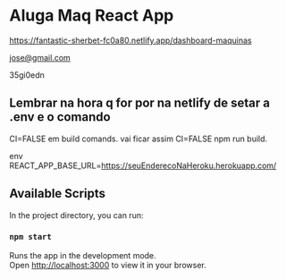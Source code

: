 # Aluga Maq React App

https://fantastic-sherbet-fc0a80.netlify.app/dashboard-maquinas

jose@gmail.com

35gi0edn

## Lembrar na hora q for por na netlify de setar a .env e o comando
CI=FALSE em build comands.
vai ficar assim CI=FALSE npm run build.

env
REACT_APP_BASE_URL=https://seuEnderecoNaHeroku.herokuapp.com/

## Available Scripts

In the project directory, you can run:

### `npm start`

Runs the app in the development mode.\
Open [http://localhost:3000](http://localhost:3000) to view it in your browser.

